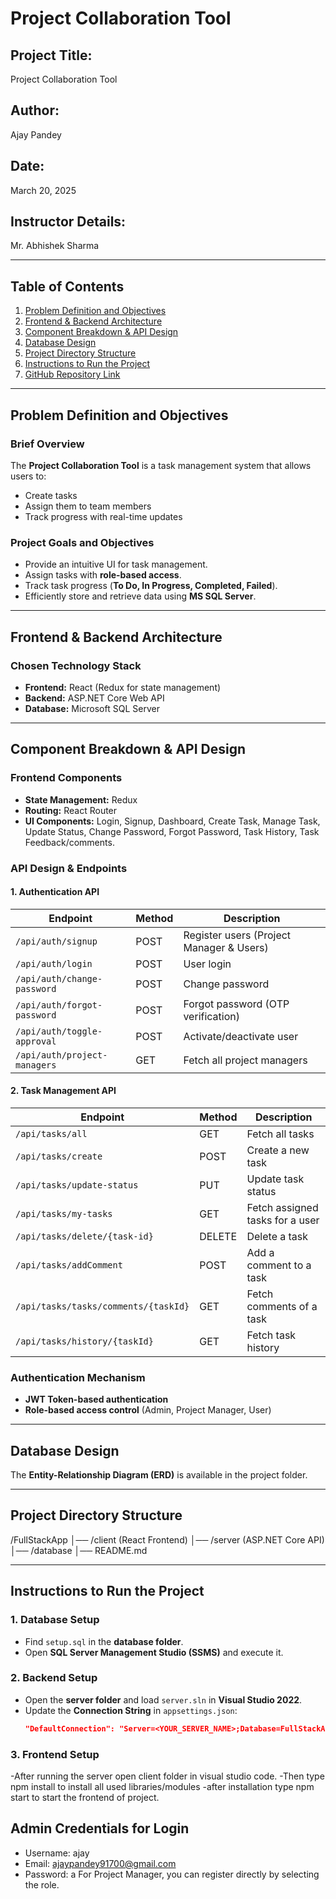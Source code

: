 # Project Collaboration Tool

## **Project Title:** 
Project Collaboration Tool

## **Author:** 
Ajay Pandey

## **Date:** 
March 20, 2025

## **Instructor Details:** 
Mr. Abhishek Sharma

---

## **Table of Contents**
1. [Problem Definition and Objectives](#problem-definition-and-objectives)
2. [Frontend & Backend Architecture](#frontend--backend-architecture)
3. [Component Breakdown & API Design](#component-breakdown--api-design)
4. [Database Design](#database-design)
5. [Project Directory Structure](#project-directory-structure)
6. [Instructions to Run the Project](#instructions-to-run-the-project)
7. [GitHub Repository Link](#github-repository-link)

---

## **Problem Definition and Objectives**

### **Brief Overview**
The **Project Collaboration Tool** is a task management system that allows users to:
- Create tasks
- Assign them to team members
- Track progress with real-time updates

### **Project Goals and Objectives**
- Provide an intuitive UI for task management.
- Assign tasks with **role-based access**.
- Track task progress (**To Do, In Progress, Completed, Failed**).
- Efficiently store and retrieve data using **MS SQL Server**.

---

## **Frontend & Backend Architecture**

### **Chosen Technology Stack**
- **Frontend:** React (Redux for state management)
- **Backend:** ASP.NET Core Web API
- **Database:** Microsoft SQL Server

---

## **Component Breakdown & API Design**

### **Frontend Components**
- **State Management:** Redux
- **Routing:** React Router
- **UI Components:** Login, Signup, Dashboard, Create Task, Manage Task, Update Status, Change Password, Forgot Password, Task History, Task Feedback/comments.

### **API Design & Endpoints**

#### **1. Authentication API**
| Endpoint | Method | Description |
|----------|--------|-------------|
| `/api/auth/signup` | POST | Register users (Project Manager & Users) |
| `/api/auth/login` | POST | User login |
| `/api/auth/change-password` | POST | Change password |
| `/api/auth/forgot-password` | POST | Forgot password (OTP verification) |
| `/api/auth/toggle-approval` | POST | Activate/deactivate user |
| `/api/auth/project-managers` | GET | Fetch all project managers |

#### **2. Task Management API**
| Endpoint | Method | Description |
|----------|--------|-------------|
| `/api/tasks/all` | GET | Fetch all tasks |
| `/api/tasks/create` | POST | Create a new task |
| `/api/tasks/update-status` | PUT | Update task status |
| `/api/tasks/my-tasks` | GET | Fetch assigned tasks for a user |
| `/api/tasks/delete/{task-id}` | DELETE | Delete a task |
| `/api/tasks/addComment` | POST | Add a comment to a task |
| `/api/tasks/tasks/comments/{taskId}` | GET | Fetch comments of a task |
| `/api/tasks/history/{taskId}` | GET | Fetch task history |

### **Authentication Mechanism**
- **JWT Token-based authentication**
- **Role-based access control** (Admin, Project Manager, User)

---

## **Database Design**
The **Entity-Relationship Diagram (ERD)** is available in the project folder.

---

## **Project Directory Structure**
/FullStackApp
│── /client (React Frontend)
│── /server (ASP.NET Core API)
│── /database
│── README.md


---

## **Instructions to Run the Project**

### **1. Database Setup**
- Find `setup.sql` in the **database folder**.
- Open **SQL Server Management Studio (SSMS)** and execute it.

### **2. Backend Setup**
- Open the **server folder** and load `server.sln` in **Visual Studio 2022**.
- Update the **Connection String** in `appsettings.json`:
  ```json
  "DefaultConnection": "Server=<YOUR_SERVER_NAME>;Database=FullStackAppDB;Trusted_Connection=True;TrustServerCertificate=True;"

### **3. Frontend Setup**
-After running the  server open client folder in visual studio code.
-Then type npm install to install all used libraries/modules
-after installation type npm start to start the frontend of project.


## **Admin Credentials for Login**
- Username: ajay
- Email: ajaypandey91700@gmail.com
 - Password: a
For Project Manager, you can register directly by selecting the role.
